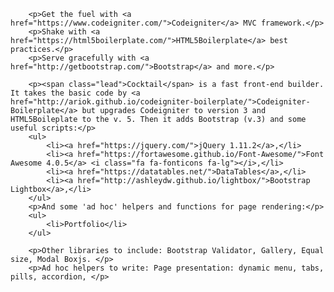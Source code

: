 		<p>Get the fuel with <a href="https://www.codeigniter.com/">Codeigniter</a> MVC framework.</p>
		<p>Shake with <a href="https://html5boilerplate.com/">HTML5Boilerplate</a> best practices.</p>
		<p>Serve gracefully with <a href="http://getbootstrap.com/">Bootstrap</a> and more.</p>
		
		<p><span class="lead">Cocktail</span> is a fast front-end builder. It takes the basic code by <a href="http://ariok.github.io/codeigniter-boilerplate/">Codeigniter-Boilerplate</a> but upgrades Codeigniter to version 3 and HTML5Boileplate to the v. 5. Then it adds Bootstrap (v.3) and some useful scripts:</p>
		<ul>
			<li><a href="https://jquery.com/">jQuery 1.11.2</a>,</li>
			<li><a href="https://fortawesome.github.io/Font-Awesome/">Font Awesome 4.0.5</a> <i class="fa fa-fonticons fa-lg"></i>,</li>
			<li><a href="https://datatables.net/">DataTables</a>,</li> 
			<li><a href="http://ashleydw.github.io/lightbox/">Bootstrap Lightbox</a>,</li> 
		</ul>
		<p>And some 'ad hoc' helpers and functions for page rendering:</p>
		<ul>
			<li>Portfolio</li>
		</ul>	
		
		<p>Other libraries to include: Bootstrap Validator, Gallery, Equal size, Modal Boxjs. </p>
		<p>Ad hoc helpers to write: Page presentation: dynamic menu, tabs, pills, accordion, </p>

